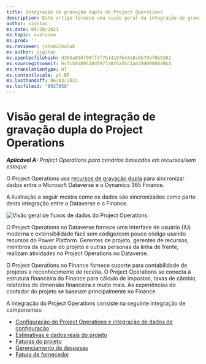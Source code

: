 ```yaml
---
title: Integração de gravação dupla do Project Operations
description: Este artigo fornece uma visão geral da integração de gravação dupla do Project Operations.
author: sigitac
ms.date: 04/28/2021
ms.topic: overview
ms.prod: ''
ms.reviewer: johnmichalak
ms.author: sigitac
ms.openlocfilehash: d365a036f96ff4f7b14107b43e8c6b70df0b5362
ms.sourcegitcommit: 6cfc50d89528df977a8f6a55c1ad39d99800d9b4
ms.translationtype: HT
ms.contentlocale: pt-BR
ms.lasthandoff: 06/03/2022
ms.locfileid: "8927958"
---
```

# <a name="project-operations-dual-write-integration-overview"></a>Visão geral de integração de gravação dupla do Project Operations

_**Aplicável A:** Project Operations para cenários baseados em recursos/sem estoque_

O Project Operations usa [recursos de gravação dupla](/dynamics365/fin-ops-core/dev-itpro/data-entities/dual-write/dual-write-home-page) para sincronizar dados entre o Microsoft Dataverse e o Dynamics 365 Finance.

A ilustração a seguir mostra como os dados são sincronizados como parte desta integração entre o Dataverse e o Finance.

![Visão geral de fluxos de dados do Project Operations.](./media/ProjectOperationsFlows.jpg)

O Project Operations no Dataverse fornece uma interface de usuário (IU) moderna e extensibilidade fácil sem código/com pouco código usando recursos do Power Platform. Gerentes de projeto, gerentes de recursos, membros da equipe do projeto e outras personas da linha de frente, realizam atividades no Project Operations no Dataverse.

O Project Operations no Finance fornece suporte para contabilidade de projetos e reconhecimento de receita. O Project Operations se conecta à estrutura financeira do Finance para cálculo de impostos, taxas de câmbio, relatórios de dimensão financeira e muito mais. As experiências do contador do projeto se baseiam principalmente no Finance.

A integração do Project Operations consiste na seguinte integração de componentes:


- [Configuração do Project Operations e integração de dados de configuração](resource-dual-write-setup-integration.md) 
- [Estimativas e dados reais do projeto](resource-dual-write-estimates-actuals.md)
- [Faturas do projeto](resource-dual-write-project-invoice.md)
- [Gerenciamento de despesas](resource-dual-write-expense.md)
- [Fatura de fornecedor](resource-dual-write-vendor-invoice.md)
